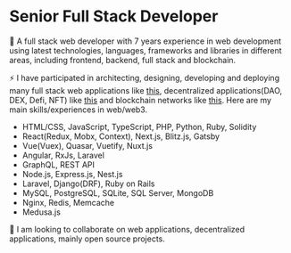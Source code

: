 # Senior Full Stack Developer

🔭 A full stack web developer with 7 years experience in web development using latest technologies, languages, frameworks and libraries in different areas, including frontend, backend, full stack and blockchain.

⚡ I have participated in architecting, designing, developing and deploying many full stack web applications like [this](https://brevanhoward.com), decentralized applications(DAO, DEX, Defi, NFT) like [this](https://www.klimadao.finance) and blockchain networks like [this](https://kira.network). Here are my main skills/experiences in web/web3.

- HTML/CSS, JavaScript, TypeScript, PHP, Python, Ruby, Solidity
- React(Redux, Mobx, Context), Next.js, Blitz.js, Gatsby
- Vue(Vuex), Quasar, Vuetify, Nuxt.js
- Angular, RxJs, Laravel
- GraphQL, REST API
- Node.js, Express.js, Nest.js
- Laravel, Django(DRF), Ruby on Rails
- MySQL, PostgreSQL, SQLite, SQL Server, MongoDB
- Nginx, Redis, Memcache
- Medusa.js

👯 I am looking to collaborate on web applications, decentralized applications, mainly open source projects.
